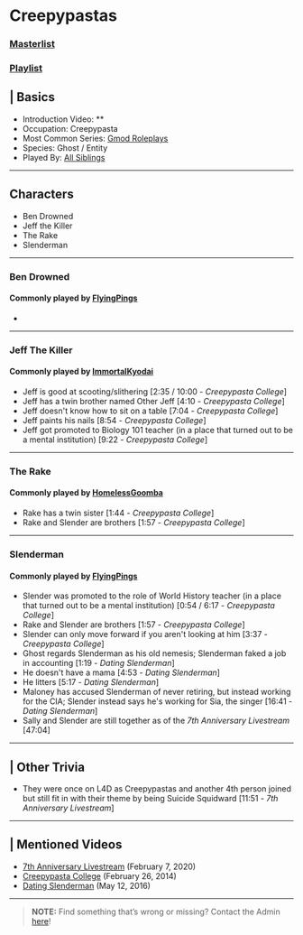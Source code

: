 # Creepypastas
### [Masterlist]()
### [Playlist]()

## | Basics
- Introduction Video: **
- Occupation: Creepypasta
- Most Common Series: [Gmod Roleplays](6.Series/Gmod/Roleplays.md)
- Species: Ghost / Entity
- Played By: [All Siblings](../chapter_3.md)

----

## Characters
- Ben Drowned
- Jeff the Killer
- The Rake
- Slenderman

----

### Ben Drowned
#### Commonly played by [FlyingPings](3.Siblings/3.3.Bethany-Frye-FlyingPings.md)
- 

----

### Jeff The Killer
#### Commonly played by [ImmortalKyodai](3.Siblings/3.2.Cierra-Frye-ImmortalKyodai.md)
- Jeff is good at scooting/slithering \[2:35 / 10:00 - *Creepypasta College*]
- Jeff has a twin brother named Other Jeff \[4:10 - *Creepypasta College*]
- Jeff doesn't know how to sit on a table \[7:04 - *Creepypasta College*]
- Jeff paints his nails \[8:54 - *Creepypasta College*]
- Jeff got promoted to Biology 101 teacher \(in a place that turned out to be a mental institution) \[9:22 - *Creepypasta College*]

----

### The Rake
#### Commonly played by [HomelessGoomba](3.Siblings/3.4.Isaac-Frye-HomelessGoomba.md)
- Rake has a twin sister \[1:44 - *Creepypasta College*]
- Rake and Slender are brothers \[1:57 - *Creepypasta College*]

----

### Slenderman
#### Commonly played by [FlyingPings](3.Siblings/3.3.Bethany-Frye-FlyingPings.md)
- Slender was promoted to the role of World History teacher \(in a place that turned out to be a mental institution) \[0:54 / 6:17 - *Creepypasta College*]
- Rake and Slender are brothers \[1:57 - *Creepypasta College*]
- Slender can only move forward if you aren't looking at him \[3:37 - *Creepypasta College*]
- Ghost regards Slenderman as his old nemesis; Slenderman faked a job in accounting \[1:19 - *Dating Slenderman*]
- He doesn't have a mama \[4:53 - *Dating Slenderman*]
- He litters \[5:17 - *Dating Slenderman*]
- Maloney has accused Slenderman of never retiring, but instead working for the CIA; Slender instead says he's working for Sia, the singer \[16:41 - *Dating Slenderman*]
- Sally and Slender are still together as of the *7th Anniversary Livestream* \[47:04]

----

## | Other Trivia
- They were once on L4D as Creepypastas and another 4th person joined but still fit in with their theme by being Suicide Squidward \[11:51 - *7th Anniversary Livestream*]

----

## | Mentioned Videos
- [7th Anniversary Livestream](https://youtu.be/GBFpW-t83Zs) \(February 7, 2020)
- [Creepypasta College](https://youtu.be/TyTM5NU8jKY) \(February 26, 2014)
- [Dating Slenderman](https://youtu.be/iKCA4r6euXM) \(May 12, 2016)

----

> **NOTE:** Find something that’s wrong or missing? Contact the Admin [here](../chapter_2.md)!